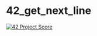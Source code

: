 # 42_get_next_line

[![42 Project Score](https://42-project-badge.glitch.me/users/gfragoso/project/get_next_line)](https://github.com/ricardoreves/42-project-badge)
